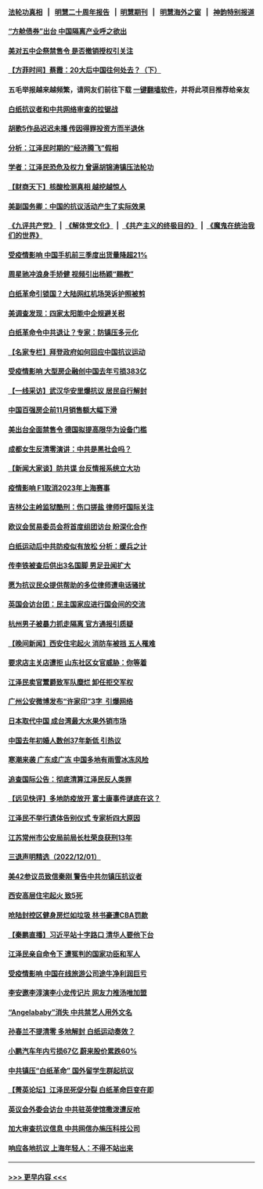 #### [法轮功真相](https://github.com/gfw-breaker/truth/blob/master/README.md?t=0) &nbsp;&nbsp;|&nbsp;&nbsp; [明慧二十周年报告](https://github.com/gfw-breaker/mh-reports/blob/master/README.md?t=0) &nbsp;&nbsp;|&nbsp;&nbsp;[明慧期刊](https://github.com/gfw-breaker/mh-qikan) &nbsp;&nbsp;|&nbsp;&nbsp; [明慧海外之窗](https://github.com/gfw-breaker/mh-news/blob/master/README.md?t=0) &nbsp;&nbsp;|&nbsp;&nbsp; [神韵特别报道](https://github.com/gfw-breaker/mh-news/blob/master/shenyun.md?t=0)
#### [“方舱债券”出台 中国隔离产业呼之欲出](../pages/nsc413/n13876933.md?t=12031301) 
#### [美对五中企祭禁售令 是否撤销授权引关注](../pages/nsc413/n13877620.md?t=12031301) 
#### [【方菲时间】蔡霞：20大后中国往何处去？（下）](../pages/nsc413/n13877445.md?t=12031301) 
#### 五毛举报越来越频繁，请网友们前往下载 [一键翻墙软件](https://github.com/gfw-breaker/ssr-accounts)，并将此项目推荐给亲友
#### [白纸抗议者和中共网络审查的拉锯战](../pages/nsc413/n13877688.md?t=12031301) 
#### [胡歌5作品迟迟未播 传因得罪投资方而半退休](../pages/nsc413/n13877671.md?t=12031301) 
#### [分析：江泽民时期的“经济腾飞”假相](../pages/nsc413/n13877564.md?t=12031301) 
#### [学者：江泽民恐危及权力 曾逼胡锦涛镇压法轮功](../pages/nsc413/n13877670.md?t=12031301) 
#### [【财商天下】核酸检测真相 越挖越惊人](../pages/nsc413/n13877638.md?t=12031301) 
#### [美副国务卿：中国的抗议活动产生了实际效果](../pages/nsc413/n13877653.md?t=12031301) 
#### [《九评共产党》](https://github.com/begood0513/9ping.md/blob/master/README.md) &nbsp;|&nbsp; [《解体党文化》](../../../../jtdwh.md/blob/master/README.md)  &nbsp;|&nbsp; [《共产主义的终极目的》](../../../../gczydzjmd.md/blob/master/README.md) &nbsp;|&nbsp; [《魔鬼在统治我们的世界》](../../../../mgztzwmdsj.md/blob/master/README.md) 
#### [受疫情影响 中国手机前三季度出货量降超21%](../pages/nsc413/n13877650.md?t=12031301) 
#### [周星驰冲浪身手矫健 视频引出杨颖“赐教”](../pages/nsc413/n13877649.md?t=12031301) 
#### [白纸革命引锁国？大陆网红机场哭诉护照被剪](../pages/nsc413/n13877625.md?t=12031301) 
#### [美调查发现：四家太阳能中企规避关税](../pages/nsc413/n13877642.md?t=12031301) 
#### [白纸革命令中共退让？专家：防镇压多元化](../pages/nsc413/n13877636.md?t=12031301) 
#### [【名家专栏】拜登政府如何回应中国抗议运动](../pages/nsc413/n13877490.md?t=12031301) 
#### [受疫情影响 大型房企融创中国去年亏损383亿](../pages/nsc413/n13877621.md?t=12031301) 
#### [【一线采访】武汉华安⾥爆抗议 居民自行解封](../pages/nsc413/n13877591.md?t=12031301) 
#### [中国百强房企前11月销售额大幅下滑](../pages/nsc413/n13877619.md?t=12031301) 
#### [美出台全面禁售令 德国拟提高限华为设备门槛](../pages/nsc413/n13877585.md?t=12031301) 
#### [成都女生反清零演讲：中共是黑社会吗？](../pages/nsc413/n13877557.md?t=12031301) 
#### [【新闻大家谈】防共谍 台反情报系统立大功](../pages/nsc413/n13877501.md?t=12031301) 
#### [疫情影响 F1取消2023年上海赛事](../pages/nsc413/n13877549.md?t=12031301) 
#### [吉林公主岭监狱酷刑：伤口搓盐 律师吁国际关注](../pages/nsc413/n13877570.md?t=12031301) 
#### [欧议会贸易委员会将首度组团访台 盼深化合作](../pages/nsc413/n13877397.md?t=12031301) 
#### [白纸运动后中共防疫似有放松 分析：缓兵之计](../pages/nsc413/n13877425.md?t=12031301) 
#### [传李铁被查后供出3名国脚 男足丑闻扩大](../pages/nsc413/n13877406.md?t=12031301) 
#### [愿为抗议民众提供帮助的多位律师遭电话骚扰](../pages/nsc413/n13877391.md?t=12031301) 
#### [英国会访台团：民主国家应进行国会间的交流](../pages/nsc413/n13877290.md?t=12031301) 
#### [杭州男子被暴力抓走隔离 官方通报引质疑](../pages/nsc413/n13877289.md?t=12031301) 
#### [【晚间新闻】西安住宅起火 消防车被挡 五人罹难](../pages/nsc413/n13877357.md?t=12031301) 
#### [要求店主关店遭拒 山东社区女官威胁：你等着](../pages/nsc413/n13877354.md?t=12031301) 
#### [江泽民卖官鬻爵致军队糜烂 卸任拒交军权](../pages/nsc413/n13877195.md?t=12031301) 
#### [广州公安微博发布“许家印”3字  引爆网络](../pages/nsc413/n13877313.md?t=12031301) 
#### [日本取代中国 成台湾最大水果外销市场](../pages/nsc413/n13877217.md?t=12031301) 
#### [中国去年初婚人数创37年新低 引热议](../pages/nsc413/n13877255.md?t=12031301) 
#### [寒潮来袭 广东成广冻 中国多地有雨雪冰冻风险](../pages/nsc413/n13877166.md?t=12031301) 
#### [追查国际公告：彻底清算江泽民反人类罪](../pages/nsc413/n13877248.md?t=12031301) 
#### [【远见快评】多地防疫放开 富士康事件谜底在这？](../pages/nsc413/n13877051.md?t=12031301) 
#### [江泽民不举行遗体告别仪式 专家析四大原因](../pages/nsc413/n13877155.md?t=12031301) 
#### [江苏常州市公安局前局长杜荣良获刑13年](../pages/nsc413/n13877095.md?t=12031301) 
#### [三退声明精选（2022/12/01）](../pages/nsc413/n13877141.md?t=12031301) 
#### [美42参议员致信秦刚 警告中共勿镇压抗议者](../pages/nsc413/n13877070.md?t=12031301) 
#### [西安高层住宅起火 致5死](../pages/nsc413/n13877043.md?t=12031301) 
#### [呛陆封控区健身房烂如垃圾 林书豪遭CBA罚款](../pages/nsc413/n13877032.md?t=12031301) 
#### [【秦鹏直播】习近平站十字路口 清华人要他下台](../pages/nsc413/n13877008.md?t=12031301) 
#### [江泽民亲自命令下 遭冤判的国家功臣和军人](../pages/nsc413/n13876685.md?t=12031301) 
#### [受疫情影响 中国在线旅游公司途牛净利润巨亏](../pages/nsc413/n13876978.md?t=12031301) 
#### [李安邀李淳演李小龙传记片 网友力推汤唯加盟](../pages/nsc413/n13876931.md?t=12031301) 
#### [“Angelababy”消失 中共禁艺人用外文名](../pages/nsc413/n13876999.md?t=12031301) 
#### [孙春兰不提清零 多地解封 白纸运动奏效？](../pages/nsc413/n13875533.md?t=12031301) 
#### [小鹏汽车年内亏损67亿 蔚来股价累跌60%](../pages/nsc413/n13876944.md?t=12031301) 
#### [中共镇压“白纸革命” 国外留学生群起抗议](../pages/nsc413/n13876615.md?t=12031301) 
#### [【菁英论坛】江泽民死促分裂 白纸革命巨变在即](../pages/nsc413/n13876977.md?t=12031301) 
#### [英议会外委会访台 中共驻英使馆撒泼遭反呛](../pages/nsc413/n13876914.md?t=12031301) 
#### [加大审查抗议信息 中共网信办施压科技公司](../pages/nsc413/n13876882.md?t=12031301) 
#### [响应各地抗议 上海年轻人：不得不站出来](../pages/nsc413/n13876261.md?t=12031301) 

----
#### [ >>> 更早内容 <<< ](../indexes/nsc413-earlier.md)
